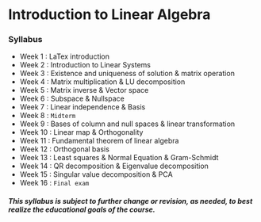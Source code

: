 # Introduction to Linear Algebra


### Syllabus
- Week 1 : LaTex introduction
- Week 2 : Introduction to Linear Systems
- Week 3 : Existence and uniqueness of solution & matrix operation
- Week 4 : Matrix multiplication & LU decomposition
- Week 5 : Matrix inverse & Vector space
- Week 6 : Subspace & Nullspace
- Week 7 : Linear independence & Basis
- Week 8 : `Midterm`
- Week 9 : Bases of column and null spaces & linear transformation
- Week 10 : Linear map & Orthogonality
- Week 11 : Fundamental theorem of linear algebra
- Week 12 : Orthogonal basis
- Week 13 : Least squares & Normal Equation & Gram-Schmidt
- Week 14 : QR decomposition & Eigenvalue decomposition
- Week 15 : Singular value decomposition & PCA
- Week 16 : `Final exam`


##### This syllabus is subject to further change or revision, as needed, to best realize the educational goals of the course.
